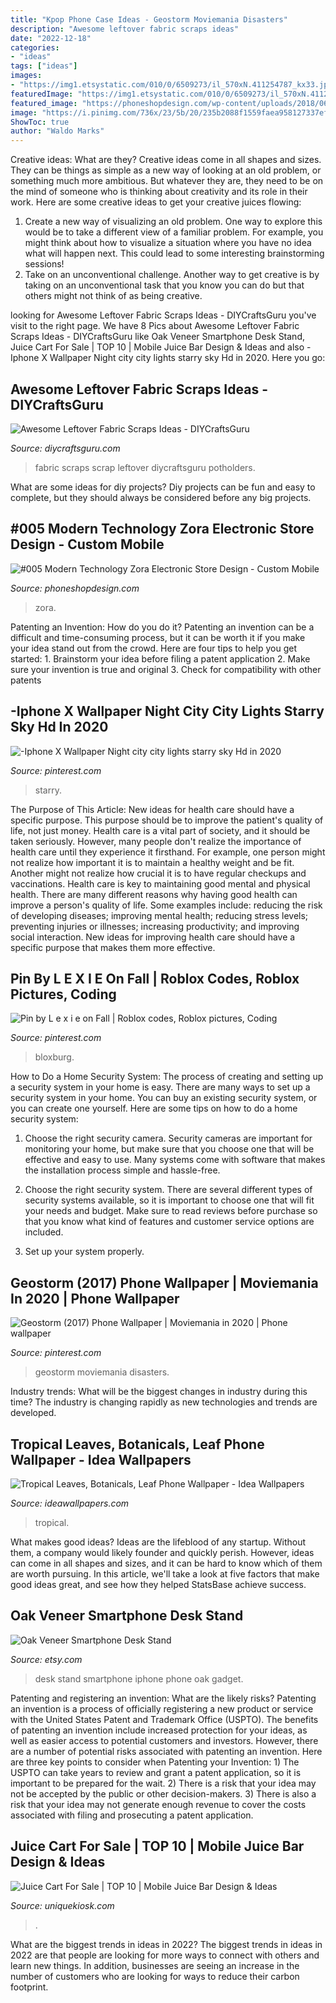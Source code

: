 ```yaml
---
title: "Kpop Phone Case Ideas - Geostorm Moviemania Disasters"
description: "Awesome leftover fabric scraps ideas"
date: "2022-12-18"
categories:
- "ideas"
tags: ["ideas"]
images:
- "https://img1.etsystatic.com/010/0/6509273/il_570xN.411254787_kx33.jpg"
featuredImage: "https://img1.etsystatic.com/010/0/6509273/il_570xN.411254787_kx33.jpg"
featured_image: "https://phoneshopdesign.com/wp-content/uploads/2018/06/005-modern-technology-zora-electronic-store-design-5.jpg"
image: "https://i.pinimg.com/736x/23/5b/20/235b2088f1559faea958127337ef2d29.jpg"
ShowToc: true
author: "Waldo Marks"
---
```



Creative ideas: What are they?
Creative ideas come in all shapes and sizes. They can be things as simple as a new way of looking at an old problem, or something much more ambitious. But whatever they are, they need to be on the mind of someone who is thinking about creativity and its role in their work. Here are some creative ideas to get your creative juices flowing: 
1) Create a new way of visualizing an old problem. One way to explore this would be to take a different view of a familiar problem. For example, you might think about how to visualize a situation where you have no idea what will happen next. This could lead to some interesting brainstorming sessions! 
2) Take on an unconventional challenge. Another way to get creative is by taking on an unconventional task that you know you can do but that others might not think of as being creative.

	

		
looking for Awesome Leftover Fabric Scraps Ideas - DIYCraftsGuru you've visit to the right page. We have 8 Pics about Awesome Leftover Fabric Scraps Ideas - DIYCraftsGuru like Oak Veneer Smartphone Desk Stand, Juice Cart For Sale | TOP 10 | Mobile Juice Bar Design &amp; Ideas and also -Iphone X Wallpaper Night city city lights starry sky Hd in 2020. Here you go:
		
    
## Awesome Leftover Fabric Scraps Ideas - DIYCraftsGuru

<img loading=lazy src="https://www.diycraftsguru.com/wp-content/uploads/2016/03/45-Fabric-Scrap-Rosette-Pillow.jpg" onerror="this.onerror=null;this.src='https://tse3.mm.bing.net/th?id=OIP.4WlBq7PLEEC1Ggb1tu3dHAHaJ4&amp;pid=15.1';" alt="Awesome Leftover Fabric Scraps Ideas - DIYCraftsGuru">

_Source: diycraftsguru.com_

>fabric scraps scrap leftover diycraftsguru potholders. 

	

What are some ideas for diy projects?
Diy projects can be fun and easy to complete, but they should always be considered before any big projects.

    
## #005 Modern Technology Zora Electronic Store Design - Custom Mobile

<img loading=lazy src="https://phoneshopdesign.com/wp-content/uploads/2018/06/005-modern-technology-zora-electronic-store-design-5.jpg" onerror="this.onerror=null;this.src='https://tse3.mm.bing.net/th?id=OIP.OtkFNBBIFXAKslbu-5ZM2QHaEo&amp;pid=15.1';" alt="#005 Modern Technology Zora Electronic Store Design - Custom Mobile">

_Source: phoneshopdesign.com_

>zora. 

	

Patenting an Invention: How do you do it?
Patenting an invention can be a difficult and time-consuming process, but it can be worth it if you make your idea stand out from the crowd. Here are four tips to help you get started: 1. Brainstorm your idea before filing a patent application 
2. Make sure your invention is true and original 
3. Check for compatibility with other patents 

    
## -Iphone X Wallpaper Night City City Lights Starry Sky Hd In 2020

<img loading=lazy src="https://i.pinimg.com/736x/fc/a8/61/fca8610654a5f5ffe175147f3c8f6341.jpg" onerror="this.onerror=null;this.src='https://tse4.mm.bing.net/th?id=OIP.0HkufMnHaV9A_CWe4bFYPAHaQC&amp;pid=15.1';" alt="-Iphone X Wallpaper Night city city lights starry sky Hd in 2020">

_Source: pinterest.com_

>starry. 

	

The Purpose of This Article: New ideas for health care should have a specific purpose. This purpose should be to improve the patient's quality of life, not just money.
Health care is a vital part of society, and it should be taken seriously. However, many people don't realize the importance of health care until they experience it firsthand. For example, one person might not realize how important it is to maintain a healthy weight and be fit. Another might not realize how crucial it is to have regular checkups and vaccinations. Health care is key to maintaining good mental and physical health. There are many different reasons why having good health can improve a person's quality of life. Some examples include: reducing the risk of developing diseases; improving mental health; reducing stress levels; preventing injuries or illnesses; increasing productivity; and improving social interaction. New ideas for improving health care should have a specific purpose that makes them more effective.

    
## Pin By L E X I E On Fall | Roblox Codes, Roblox Pictures, Coding

<img loading=lazy src="https://i.pinimg.com/736x/23/5b/20/235b2088f1559faea958127337ef2d29.jpg" onerror="this.onerror=null;this.src='https://tse4.mm.bing.net/th?id=OIP.DnhzYsi5ts4Tdb5hYBkclgHaQA&amp;pid=15.1';" alt="Pin by L e x i e on Fall | Roblox codes, Roblox pictures, Coding">

_Source: pinterest.com_

>bloxburg. 

	

How to Do a Home Security System: The process of creating and setting up a security system in your home is easy.
There are many ways to set up a security system in your home. You can buy an existing security system, or you can create one yourself. Here are some tips on how to do a home security system:
1. Choose the right security camera. Security cameras are important for monitoring your home, but make sure that you choose one that will be effective and easy to use. Many systems come with software that makes the installation process simple and hassle-free.

2. Choose the right security system. There are several different types of security systems available, so it is important to choose one that will fit your needs and budget. Make sure to read reviews before purchase so that you know what kind of features and customer service options are included.

3. Set up your system properly.

    
## Geostorm (2017) Phone Wallpaper | Moviemania In 2020 | Phone Wallpaper

<img loading=lazy src="https://i.pinimg.com/736x/75/54/f4/7554f4ad54ec7bdd63ede9e4a4bca69e.jpg" onerror="this.onerror=null;this.src='https://tse3.mm.bing.net/th?id=OIP.EUSShGmay1OPAvfZXrMwwQHaNL&amp;pid=15.1';" alt="Geostorm (2017) Phone Wallpaper | Moviemania in 2020 | Phone wallpaper">

_Source: pinterest.com_

>geostorm moviemania disasters. 

	

Industry trends: What will be the biggest changes in industry during this time?
The industry is changing rapidly as new technologies and trends are developed.

    
## Tropical Leaves, Botanicals, Leaf Phone Wallpaper - Idea Wallpapers

<img loading=lazy src="http://ideawallpapers.com/wp-content/uploads/2019/05/iphone-wallpapers-6.jpg" onerror="this.onerror=null;this.src='https://tse4.mm.bing.net/th?id=OIP.9TCX7ML3UY7kweJNvYZo0gHaOp&amp;pid=15.1';" alt="Tropical Leaves, Botanicals, Leaf Phone Wallpaper - Idea Wallpapers">

_Source: ideawallpapers.com_

>tropical. 

	

What makes good ideas?
Ideas are the lifeblood of any startup. Without them, a company would likely founder and quickly perish. However, ideas can come in all shapes and sizes, and it can be hard to know which of them are worth pursuing. In this article, we'll take a look at five factors that make good ideas great, and see how they helped StatsBase achieve success.

    
## Oak Veneer Smartphone Desk Stand

<img loading=lazy src="https://img1.etsystatic.com/010/0/6509273/il_570xN.411254787_kx33.jpg" onerror="this.onerror=null;this.src='https://tse1.mm.bing.net/th?id=OIP.tE5csW2hs9KbZo9DS4NcBAHaLH&amp;pid=15.1';" alt="Oak Veneer Smartphone Desk Stand">

_Source: etsy.com_

>desk stand smartphone iphone phone oak gadget. 

	

Patenting and registering an invention: What are the likely risks?
Patenting an invention is a process of officially registering a new product or service with the United States Patent and Trademark Office (USPTO). The benefits of patenting an invention include increased protection for your ideas, as well as easier access to potential customers and investors. However, there are a number of potential risks associated with patenting an invention. Here are three key points to consider when Patenting your Invention: 1) The USPTO can take years to review and grant a patent application, so it is important to be prepared for the wait. 2) There is a risk that your idea may not be accepted by the public or other decision-makers. 3) There is also a risk that your idea may not generate enough revenue to cover the costs associated with filing and prosecuting a patent application.

    
## Juice Cart For Sale | TOP 10 | Mobile Juice Bar Design &amp; Ideas

<img loading=lazy src="https://uniquekiosk.com/wp-content/uploads/2018/10/059-600x391.png" onerror="this.onerror=null;this.src='https://tse2.mm.bing.net/th?id=OIP.vAGNUupAjjpZbC0L80hTZgHaE0&amp;pid=15.1';" alt="Juice Cart For Sale | TOP 10 | Mobile Juice Bar Design &amp; Ideas">

_Source: uniquekiosk.com_

>. 

	

What are the biggest trends in ideas in 2022?
The biggest trends in ideas in 2022 are that people are looking for more ways to connect with others and learn new things. In addition, businesses are seeing an increase in the number of customers who are looking for ways to reduce their carbon footprint.

